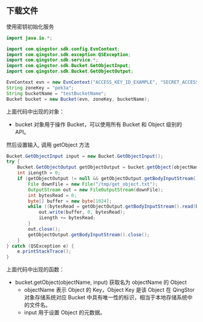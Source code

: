 ## 下载文件

使用密钥初始化服务

``` java
import java.io.*;

import com.qingstor.sdk.config.EvnContext;
import com.qingstor.sdk.exception.QSException;
import com.qingstor.sdk.service.*;
import com.qingstor.sdk.Bucket.GetObjectInput;
import com.qingstor.sdk.Bucket.GetObjectOutput;

EvnContext evn = new EvnContext("ACCESS_KEY_ID_EXAMPLE", "SECRET_ACCESS_KEY_EXAMPLE");
String zoneKey = "pek3a";
String bucketName = "testBucketName";
Bucket bucket = new Bucket(evn, zoneKey, bucketName);
```

上面代码中出现的对象：
- bucket 对象用于操作 Bucket，可以使用所有 Bucket 和 Object 级别的 API。

然后设置输入, 调用 getObject 方法

``` java
Bucket.GetObjectInput input = new Bucket.GetObjectInput();
try {
	Bucket.GetObjectOutput getObjectOutput = bucket.getObject(objectName, input);
	int iLength = 0;
	if (getObjectOutput != null && getObjectOutput.getBodyInputStream() != null) {
	    File downFile = new File("/tmp/get_object.txt");
	    OutputStream out = new FileOutputStream(downFile);
	    int bytesRead = 0;
	    byte[] buffer = new byte[1024];
	    while ((bytesRead = getObjectOutput.getBodyInputStream().read(buffer, 0, 1024)) != -1) {
	        out.write(buffer, 0, bytesRead);
	        iLength += bytesRead;
	    }
	    out.close();
	    getObjectOutput.getBodyInputStream().close();
	}
} catch (QSException e) {
	e.printStackTrace();
}
```

上面代码中出现的函数：
- bucket.getObject(objectName, input) 获取名为 objectName 的 Object
	- objectName 表示 Object 的 Key，Object Key 是该 Object 在 QingStor 对象存储系统对应 Bucket 中具有唯一性的标识，相当于本地存储系统中的文件名。 
	- input 用于设置 Object 的元数据。
